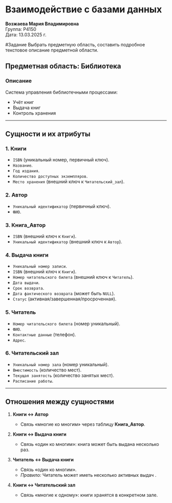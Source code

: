 # Взаимодействие с базами данных  
**Возжаева Мария Владимировна**  
Группа: Р4150  
Дата: 13.03.2025 г.  

#Задание 
Выбрать предметную область, составить подробное текстовое описание предметной области.


## Предметная область: Библиотека

### Описание  
Система управления библиотечными процессами:  
- Учёт книг  
- Выдача книг  
- Контроль хранения  

---

## **Сущности и их атрибуты**  

### 1. **Книги**  
- `ISBN` (уникальный номер, первичный ключ).  
- `Название`.  
- `Год издания`.  
- `Количество доступных экземпляров`.  
- `Место хранения` (внешний ключ к `Читательский_зал`).  

### 2. **Автор**  
- `Уникальный идентификатор` (первичный ключ).  
- `ФИО`.  

### 3. **Книга_Автор**  
- `ISBN` (внешний ключ к `Книги`).  
- `Уникальный идентификатор` (внешний ключ к `Автор`).  

### 4. **Выдача книги**  
- `Уникальный номер записи`.  
- `ISBN` (внешний ключ к `Книги`).  
- `Номер читательского билета` (внешний ключ к `Читатель`).  
- `Дата выдачи`.  
- `Срок возврата`.  
- `Дата фактического возврата` (может быть `NULL`).  
- `Статус` (активная/завершенная/просроченная).  

### 5. **Читатель**  
- `Номер читательского билета` (номер уникальный).  
- `ФИО`.  
- `Контактные данные` (телефон).  
- `Адрес`.  

### 6. **Читательский зал**  
- `Уникальный номер зала` (номер уникальный).  
- `Вместимость` (количество мест).  
- `Текущая занятость` (количество занятых мест).  
- `Расписание работы`.  

---

## **Отношения между сущностями**  

1. **Книги ↔ Автор**  
   - Связь «многие ко многим» через таблицу **Книга_Автор**.  

2. **Книги ↔ Выдача книги**  
   - Связь «один ко многим»: книга может быть выдана несколько раз.  

3. **Читатель ↔ Выдача книги**  
   - Связь «один ко многим».  
   - *Правило:* Читатель может иметь несколько активных выдач .  

4. **Книги ↔ Читательский зал**  
   - Связь «многие к одному»: книги хранятся в конкретном зале.
 
